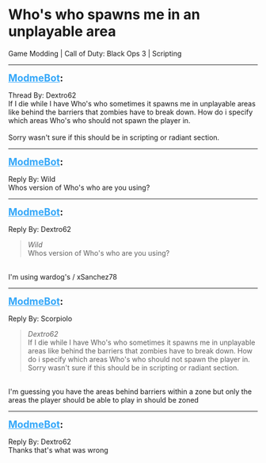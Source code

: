 # Who's who spawns me in an unplayable area
Game Modding | Call of Duty: Black Ops 3 | Scripting

---
<strong style="font-size: 1.4em;"><span style="text-decoration: underline;text-decoration-color: #34a7f9;"><span style="color:#34a7f9;">ModmeBot</span></span>:</strong>

<p>Thread By: Dextro62<br />If I die while I have Who&#39;s who sometimes it spawns me in unplayable areas like behind the barriers that zombies have to break down. How do i specify which areas Who&#39;s who should not spawn the player in.<br /> <br />Sorry wasn&#39;t sure if this should be in scripting or radiant section.</p>

---
<strong style="font-size: 1.4em;"><span style="text-decoration: underline;text-decoration-color: #34a7f9;"><span style="color:#34a7f9;">ModmeBot</span></span>:</strong>

<p>Reply By: Wild<br />Whos version of Who&#39;s who are you using?</p>

---
<strong style="font-size: 1.4em;"><span style="text-decoration: underline;text-decoration-color: #34a7f9;"><span style="color:#34a7f9;">ModmeBot</span></span>:</strong>

<p>Reply By: Dextro62<br /><blockquote><em>Wild</em><br />Whos version of Who&#39;s who are you using?</blockquote><br /> I&#39;m using wardog&#39;s / xSanchez78</p>

---
<strong style="font-size: 1.4em;"><span style="text-decoration: underline;text-decoration-color: #34a7f9;"><span style="color:#34a7f9;">ModmeBot</span></span>:</strong>

<p>Reply By: Scorpiolo<br /><blockquote><em>Dextro62</em><br />If I die while I have Who&#39;s who sometimes it spawns me in unplayable areas like behind the barriers that zombies have to break down. How do i specify which areas Who&#39;s who should not spawn the player in.   Sorry wasn&#39;t sure if this should be in scripting or radiant section.</blockquote><br /> I&#39;m guessing you have the areas behind barriers within a zone but only the areas the player should be able to play in should be zoned</p>

---
<strong style="font-size: 1.4em;"><span style="text-decoration: underline;text-decoration-color: #34a7f9;"><span style="color:#34a7f9;">ModmeBot</span></span>:</strong>

<p>Reply By: Dextro62<br />Thanks that&#39;s what was wrong</p>
